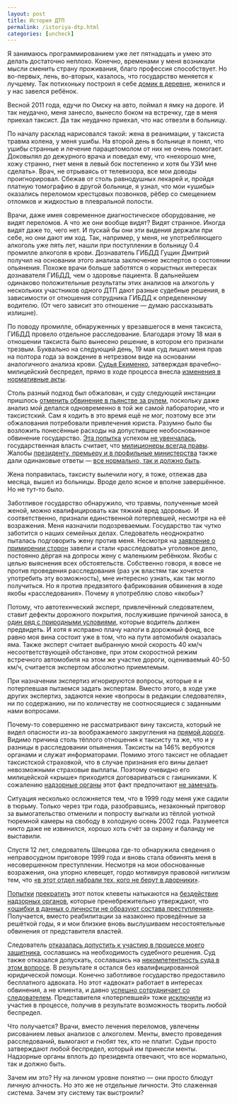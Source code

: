 ```yaml
---
layout: post
title: История ДТП
permalink: /istoriya-dtp.html
categories: [uncheck]
---
```



Я занимаюсь программированием уже лет пятнадцать и умею это делать достаточно неплохо. Конечно, временами у меня возникали мысли сменить страну проживания, благо профессия способствует. Но во-первых, лень, во-вторых, казалось, что государство меняется к лучшему. Так потихоньку построил я себе <a href="http://www.house-omsk.ru/">домик в деревне</a>, женился и у нас завелся ребёнок. 


Весной 2011 года, едучи по Омску на авто, поймал я ямку на дороге. И так неудачно, меня занесло, вынесло боком на встречку, где в меня приехал таксист. Да так неудачно приехал, что нас отвезли в больницу. 


По началу расклад нарисовался такой: жена в реанимации, у таксиста травма колена, у меня ушибы. На второй день в больнице я понял, что ушибы странные и лечение парацетомолом от них не очень помогает. Доковылял до дежурного врача и поведал ему, что &#171;нехорошо мне, хожу странно, гнет меня в левый бок постепенно и хотя бы УЗИ мне сделать&#187;. Врач, не отрываясь от телевизора, все мои доводы проигнорировал. Сбежав от столь равнодушных лекарей и, пройдя платную томографию в другой больнице, я узнал, что мои &#171;ушибы&#187; оказались переломом крестцовых позвонков, рёбер со смещением отломков и жидкостью в плевральной полости.


Врачи, даже имея современное диагностическое оборудование, не видят переломов. А что же они вообще видят? Видят странное. Иногда видят даже то, чего нет. И пускай бы они эти видения держали при себе, но они дают им ход. Так, например, у меня, не употребляющего алкоголь уже пять лет, нашли при поступлении в больницу 0.4 промилле алкоголя в крови. Дознаватель ГИБДД Гущин Дмитрий получил на основании этого анализа заключение экспертов о состоянии опьянения. Похоже врачи больше заботятся о корыстных интересах дознавателя ГИБДД, чем о здоровье пациента. В дальнейшем одинаково положительные результаты этих анализов на алкоголь у нескольких участников одного ДТП дают разные судебные решения, в зависимости от отношения сотрудника ГИБДД к определенному водителю. (От чего зависит это отношение &#8212; думаю рассказывать излишне). 


По поводу промилле, обнаруженных у врезавшегося в меня таксиста, ГИБДД провело отдельное расследование. Благодаря этому 18 мая в отношении таксиста было вынесено решение, в котором его признали трезвым. Буквально на следующий день, 19 мая суд лишил меня прав на полтора года за вождение в нетрезвом виде на основании аналогичного анализа крови. <a href="/sudya-ochevidnost-judge-obvious.html">Судья Екименко</a>, затверждая врачебно-милицейский беспредел, прямо в ходе процесса внесла <a href="/sudya-mirovaya-normotvoryashhaya.html">изменения в нормативные акты</a>.


Столь разный подход был обжалован, и суду следующей инстанции пришлось <a href="/nashe-reshitelnoe-net-alkogolizmu.html">отменить обвинение в пьянстве за рулем</a>, поскольку даже анализ мой делался одновременно в той же самой лаборатории, что и таксистский. Сам я ходить в это время ещё не мог, поэтому все эти обжалования потребовали привлечения юриста. Разумно было бы возложить понесённые расходы на допустившее необоснованное обвинение государство. <a href="/iskovoe-zayavlenie-o-vozmeshhenii-moralnogo-i-materialnogo-vreda-prichinennogo-nezakonnym-privlecheniem-k-administrativnoj-otvetstvennosti.html">Эта попытка</a> успехом <a href="/otkaz-v-iske-o-vozmeshhenii-ushherba-ot-nezakonnyx-dejstvij-vlastej.html">не увенчалась</a>, государственная власть считает, что <a href="/kassacionnoe-opredelenie-po-zhalobe-na-otkaz-v-vozmeshhenii-vreda-ot-nezakonnyx-dejstvij-vlastej.html">милиционеры всегда правы</a>. Жалобы <a href="/pismo-pravitelyam.html">президенту, премьеру и в профильные министерства</a> также дали одинаковые ответы &#8212; <a href="/shokolad-ni-v-chem-ne-vinovat.html">все нормально, так и должно быть</a>.


Жена поправилась, таксисту вылечили ногу, я тоже, отлежав два месяца, вышел из больницы. Вроде дело ясное и вполне завершённое. Но не тут-то было.


Заботливое государство обнаружило, что травмы, полученные моей женой, можно квалифицировать как тяжкий вред здоровью. И соответственно, признали единственной потерпевшей, несмотря на её возражения. Меня назначили подозреваемым. Государство так чутко заботится о наших семейных делах. Следователь неоднократно пыталась подговорить жену против меня. Несмотря на <a href="/zayavlenie-poterpevshej-o-prekrashhenii-dela-za-primireniem.html">заявление о примирении сторон</a> завели и стали &#171;расследовать&#187; уголовное дело, постоянно дёргая на допросы жену с маленьким ребёнком. Якобы с целью выяснения всех обстоятельств. Собственно говоря, я вовсе не против проведения расследования (раз уж властям так хочется употребить эту возможность), мне интересно узнать, как так могло получиться. Но я против предвзятого фабрикования обвинения в ходе якобы &#171;расследования&#187;. Почему я употребляю слово &#171;якобы&#187;?


Потому, что автотехнческий эксперт, привлечённый следователем, ставит дефекты дорожного покрытия, послужившие причиной заноса, в <a href="/zaklyuchenie-avtotexnicheskoj-ekspertizy-po-defektam-dorozhnogo-pokrytiya.html">один ряд с природными условиями</a>, которые водитель должен предвидеть. И хотя я исправно плачу налоги в дорожный фонд, все равно моя вина состоит уже в том, что на пути автомобиля оказалась яма. Также эксперт считает выбранную мной скорость 40 км/ч несоответствующей обстановке, при этом скоростной режим встречного автомобиля на этом же участке дороги, оцениваемый 40-50 км/ч, считается экспертом абсолютно приемлемым.


При назначении экспертиз игнорируются вопросы, которые я и потерпевшая пытаемся задать экспертам. Вместо этого, в ходе уже других экспертиз, задаются некие &#171;вопросы в редакции следователя&#187;, ни по содержанию, ни по количеству не соотносящиеся с заданными нами вопросами.


Почему-то совершенно не рассматривают вину таксиста, который не видел опасности из-за воображаемого закругления на <a href="/vrane-vtorogo-voditelya.html">прямой дороге</a>. Видимо причина столь тёплого отношения к таксисту та же, что и у разницы в расследовании опьянения. Таксисты на 146% вербуются органами и служат информаторами. Помимо этого таксист не обладает таксистской страховкой, что в случае признания его вины делает невозможными страховые выплаты. Поэтому очевидно его милицейской &#171;крыше&#187; приходится договариваться с гаишниками. К сожалению <a href="/zhaloba-v-prokuraturu-na-pokryvatelstvo-sledstviem-narushenij-vtorogo-uchastnika-dtp.html">надзорные органы</a> этот факт предпочитают <a href="/otvet-prokuratury-na-zhalobu-o-predvzyatosti-sledstviya.html">не замечать</a>.


Ситуация несколько осложняется тем, что в 1999 году меня уже садили в тюрьму. Только через три года, разобравшись, незаконный приговор за вымогательство отменили и попросту выгнали из тёплой уютной тюремной камеры на свободу в холодную осень 2002 года. Разумеется никто даже не извинился, хорошо хоть счёт за охрану и баланду не выставили.


Спустя 12 лет, следователь Швецова где-то обнаружила сведения о неправосудном приговоре 1999 года и вновь стала обвинять меня в несовершенном преступлении. Несмотря на мои обоснованные возражения, она упорно клевещет, гордо мотивируя правовой нигилизм тем, что <a href="/sledovatel-kleveshhet.html">&#171;в этот отдел набрали тех, кого не берут в дворники&#187;</a>. 


<a href="/zayavlenie-chajke-o-bezdejstvii-po-klevete.html">Попытки</a> <a href="/zayavlenie-bastrykinu-o-bezdejstvii-po-klevete.html">прекратить</a> этот поток клеветы натыкаются на <a href="/otvety-prokuratury-na-zhalobu-o-bezdejstvii-po-klevete.html">бездействие надзорных органов</a>, которые пренебрежительно утверждают, что <a href="/oshibki-v-dannyx-o-lichnosti-sostava-prestupleniya-ne-obrazuyut.html">&#171;ошибки в данных о личности не образуют состава преступления&#187;</a>. Получается, вместо реабилитации за назаконно проведённые за решёткой годы, я и мои близкие вновь выслушиваем несостоятельные обвинения от представителя властей.


Следователь <a href="/otkaz-sledovatelya-v-dopuske-zashhitnika.html">отказалась допустить к участию в процессе моего защитника</a>, сославшись на необходимость судебного решения. Суд также отказался допускать, сославшись на <a href="/postanovlenie-suda-o-nekompetentnosti-v-voprosax-dopuska-zashhitnika.html">некомпетентность суда в этом вопросе</a>. В результате я остался без квалифицированной юридической помощи. Конечно заботливое государство предоставило бесплатного адвоката. Но этот &#171;адвокат&#187; работает в интересах обвинения, а не клиента, и давно <a href="http://rospravosudie.com/lawyer-pyatkov-aleksandr-mixajlovich-s/section-acts">успешно сотрудничает со следователем</a>. Представителя &#171;потерпевшей&#187; тоже <a href="/ustranenie-iz-dela-predstavitelya-poterpevshej.html">исключили</a> из участия в процессе, получив в результате возможность творить любой беспредел.


Что получается? Врачи, вместо лечения переломов, увлечены рисованием левых анализов с алкоголем. Менты, вместо проведения расследований, вымогают и гнобят тех, кто не платит. Судьи просто затверждают любой беспредел, который им принесли менты. Надзорные органы вплоть до президента отвечают, что все нормально, так и должно быть.


Зачем им это? Ну на личном уровне понятно &#8212; они просто блюдут личную алчность. Но это же не отдельные личности. Это слаженная система. Зачем эту систему так выстроили?

